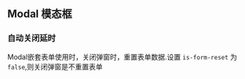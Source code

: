 <div class="demo-header">
<p class="overviewicon">
  <span class="wapi-tips-messagebox"/>
</p>

## Modal 模态框

<nova-uxlink widget-name="Modal"></nova-uxlink>
</div>

### 自动关闭延时

Modal嵌套表单使用时，关闭弹窗时，重置表单数据.设置  `is-form-reset` 为 `false`,则关闭弹窗是不重置表单

<nova-demo-view link="modal/is-form-reset"></nova-demo-view>

<br>
